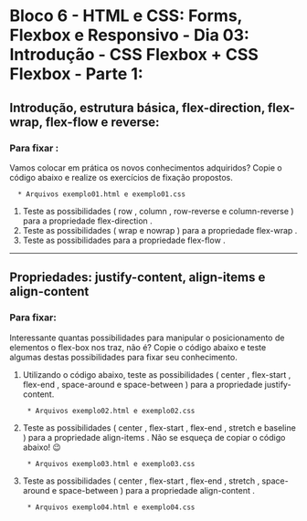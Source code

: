 # Bloco 6 - HTML e CSS: Forms, Flexbox e Responsivo - Dia 03: Introdução - CSS Flexbox + CSS Flexbox - Parte 1:
## Introdução, estrutura básica, flex-direction, flex-wrap, flex-flow e reverse:
### Para fixar :
Vamos colocar em prática os novos conhecimentos adquiridos? Copie o código abaixo e realize os exercícios de fixação propostos.

      * Arquivos exemplo01.html e exemplo01.css
1. Teste as possibilidades ( row , column , row-reverse e column-reverse ) para a propriedade flex-direction .
2. Teste as possibilidades ( wrap e nowrap ) para a propriedade flex-wrap .
3. Teste as possibilidades para a propriedade flex-flow .

______

## Propriedades: justify-content, align-items e align-content
### Para fixar:
Interessante quantas possibilidades para manipular o posicionamento de elementos o flex-box nos traz, não é? Copie o código abaixo e teste algumas destas possibilidades para fixar seu conhecimento.
1. Utilizando o código abaixo, teste as possibilidades ( center , flex-start , flex-end , space-around e space-between ) para a propriedade justify-content.

        * Arquivos exemplo02.html e exemplo02.css

2. Teste as possibilidades ( center , flex-start , flex-end , stretch e baseline ) para a propriedade align-items . Não se esqueça de copiar o código abaixo! 😉

        * Arquivos exemplo03.html e exemplo03.css

3. Teste as possibilidades ( center , flex-start , flex-end , stretch , space-around e space-between ) para a propriedade align-content .

        * Arquivos exemplo04.html e exemplo04.css


